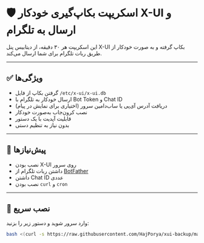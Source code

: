 # 🛡️ اسکریپت بکاپ‌گیری خودکار X-UI و ارسال به تلگرام

این اسکریپت هر ۳۰ دقیقه، از دیتابیس پنل X-UI بکاپ گرفته و به صورت خودکار از طریق ربات تلگرام برای شما ارسال می‌کند.

---

## ✅ ویژگی‌ها

- گرفتن بکاپ از فایل `/etc/x-ui/x-ui.db`
- ارسال خودکار به تلگرام با Bot Token و Chat ID
- دریافت آدرس آی‌پی یا ساب‌دامین سرور (اختیاری برای نمایش در پیام)
- نصب کرون‌جاب به‌صورت خودکار
- قابلیت آپدیت با یک دستور
- بدون نیاز به تنظیم دستی

---

## 🧰 پیش‌نیازها

- نصب بودن X-UI روی سرور
- داشتن ربات تلگرام از [BotFather](https://t.me/BotFather)
- داشتن Chat ID عددی
- نصب بودن `curl` و `cron`

---

## 🚀 نصب سریع

وارد سرور شوید و دستور زیر را بزنید:

```bash
bash <(curl -s https://raw.githubusercontent.com/HajPorya/xui-backup/main/xui-backup-installer.sh)
